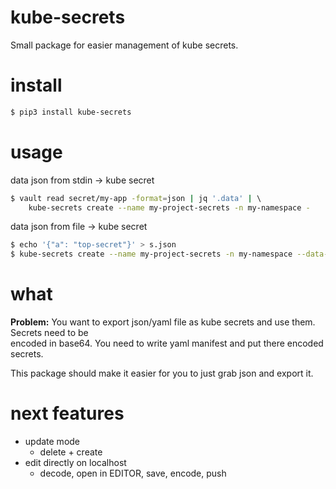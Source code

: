 # kube-secrets

Small package for easier management of kube secrets.

# install

```bash
$ pip3 install kube-secrets
```

# usage

data json from stdin -> kube secret

```bash
$ vault read secret/my-app -format=json | jq '.data' | \ 
    kube-secrets create --name my-project-secrets -n my-namespace - 
```

data json from file -> kube secret
```bash
$ echo '{"a": "top-secret"}' > s.json
$ kube-secrets create --name my-project-secrets -n my-namespace --data-file=s.json
```

# what

__Problem:__ You want to export json/yaml file as kube secrets and use them.  Secrets need to be \
             encoded in base64. You need to write yaml manifest and put there encoded secrets.

This package should make it easier for you to just grab json and export it.

# next features

- update mode
	- delete + create
- edit directly on localhost
	- decode, open in EDITOR, save, encode, push
